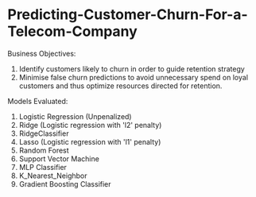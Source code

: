 # Predicting-Customer-Churn-For-a-Telecom-Company
Business Objectives:

1. Identify customers likely to churn in order to guide retention strategy
2. Minimise false churn predictions to avoid unnecessary spend on loyal customers and thus optimize resources 
   directed for retention.

Models Evaluated: 

1. Logistic Regression (Unpenalized)
2. Ridge (Logistic regression with 'l2' penalty)
3. RidgeClassifier 
4. Lasso  (Logistic regression with 'l1' penalty)
5. Random Forest
6. Support Vector Machine
7. MLP Classifier
8. K_Nearest_Neighbor
9. Gradient Boosting Classifier 

